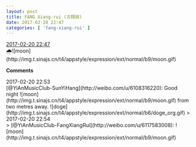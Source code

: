 ```yaml
---
layout: post
title: FANG Xiang-rui (方翔锐)
date: 2017-02-20 22:47
categories: [ 'fang-xiang-rui' ]
---
```


<div class="weibo-info">
  <a href="http://weibo.com/6117583008/EwsvNfv2I">2017-02-20 22:47</a>
</div>
🌧️![moon](http://img.t.sinajs.cn/t4/appstyle/expression/ext/normal/b9/moon.gif)

<!-- more -->

**Comments**

<div class="weibo-info">2017-02-20 22:53</div>
[@YiAnMusicClub-SunYiHang](http://weibo.com/u/6108316220): Good night ![moon](http://img.t.sinajs.cn/t4/appstyle/expression/ext/normal/b9/moon.gif) from two metres away. ![doge](http://img.t.sinajs.cn/t4/appstyle/expression/ext/normal/b6/doge_org.gif)
> <div class="weibo-info">2017-02-20 22:54</div>
> [@YiAnMusicClub-FangXiangRui](http://weibo.com/u/6117583008): ![moon](http://img.t.sinajs.cn/t4/appstyle/expression/ext/normal/b9/moon.gif)
